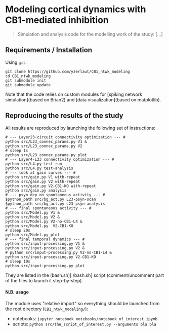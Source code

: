 # Modeling cortical dynamics with CB1-mediated inhibition

> Simulation and analysis code for the modelling work of the study:
> [...]

## Requirements / Installation

Using `git`:
```
git clone https://github.com/yzerlaut/CB1_ntwk_modeling
cd CB1_ntwk_modeling
git submodule init
git submodule update
```
Note that the code relies on custom modules for [spiking network simulation](based on Brian2) and [data visualization](based on matplotlib).

## Reproducing the results of the study

All results are reproduced by launching the following set of instructions:
```
# --- Layer23-circuit connectivity optimization --- #
python src/L23_connec_params.py V1 &
python src/L23_connec_params.py V2
# sleep 1s
python src/L23_connec_params.py plot
# --- Layer4-L23 connectivity optimization --- #
python src/L4.py test-run
python src/L4.py test-analysis
# --- look at gain curves --- #
python src/gain.py V1 with-repeat
python src/gain.py V2 with-repeat
python src/gain.py V2-CB1-KO with-repeat
python src/gain.py analysis
# --- psyn dep on spontaneous activity --- #
$python_path src/bg_act.py L23-psyn-scan
$python_path src/bg_act.py L23-psyn-analysis
# --- final spontaneous activity --- #
python src/Model.py V1 &
python src/Model.py V2 &
python src/Model.py V2-no-CB1-L4 &
python src/Model.py  V2-CB1-KO 
# sleep 20s
python src/Model.py plot
# --- final temporal dynamics --- #
python src/input-processing.py V1 &
python src/input-processing.py V2 &
# python src/input-processing.py V2-no-CB1-L4 &
python src/input-processing.py V2-CB1-KO 
# sleep 10s
python src/input-processing.py plot
```
They are listed in the (bash.sh)[./bash.sh] script (comment/uncomment part of the files to launch it step-by-step).

#### N.B. usage

The module uses "relative import" so everything should be launched from the root directory (`CB1_ntwk_modeling/`):
- notebooks: `jupyter notebook notebooks/notebook_of_interest.ipynb`
- scripts: `python src/the_script_of_interest.py --arguments bla bla`

